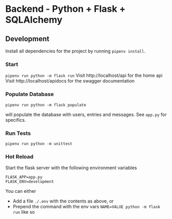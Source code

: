 # Backend - Python + Flask + SQLAlchemy

## Development
Install all dependencies for the project by running `pipenv install`.

### Start
`pipenv run python -m flask run`
Visit http://localhost/api for the home api
Visit http://localhost/apidocs for the swagger documentation

### Populate Database
`pipenv run python -m flask populate`

will populate the database with users, entries and messages. 
See `app.py` for specifics.

### Run Tests
`pipenv run python -m unittest`


### Hot Reload
Start the flask server with the following environment variables

```
FLASK_APP=app.py
FLASK_ENV=development
```

You can either
- Add a file `./.env` with the contents as above, or
- Prepend the command with the env vars `NAME=VALUE python -m flask run` like so